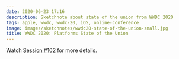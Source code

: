 ```yaml
---
date: 2020-06-23 17:16
description: Sketchnote about state of the union from WWDC 2020
tags: apple, wwdc, wwdc-20, iOS, online-conference
image: images/sketchnotes/wwdc20-state-of-the-union-small.jpg
title: WWDC 2020: Platforms State of the Union
---
```


Watch [Session #102](https://developer.apple.com/videos/play/wwdc2020/102/) for more details.
